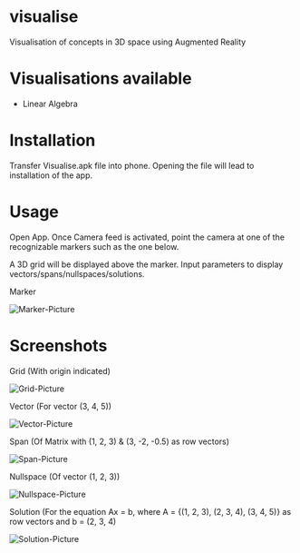 # visualise
Visualisation of concepts in 3D space using Augmented Reality

# Visualisations available
- Linear Algebra

# Installation
Transfer Visualise.apk file into phone. Opening the file will lead to installation of the app.

# Usage

Open App. Once Camera feed is activated, point the camera at one of the recognizable markers such as the one below.

A 3D grid will be displayed above the marker. Input parameters to display vectors/spans/nullspaces/solutions.

Marker

![Marker-Picture](https://github.com/hay-dee/visualise/blob/master/Screenshots/Marker.JPG)

# Screenshots
Grid (With origin indicated)

![Grid-Picture](https://github.com/hay-dee/visualise/blob/master/Screenshots/Grid.png)

Vector (For vector (3, 4, 5))

![Vector-Picture](https://github.com/hay-dee/visualise/blob/master/Screenshots/Vector.png)

Span (Of Matrix with (1, 2, 3) & (3, -2, -0.5) as row vectors)

![Span-Picture](https://github.com/hay-dee/visualise/blob/master/Screenshots/Span.png)

Nullspace (Of vector (1, 2, 3))

![Nullspace-Picture](https://github.com/hay-dee/visualise/blob/master/Screenshots/Nullspace.png)

Solution (For the equation Ax = b, where A = {(1, 2, 3), (2, 3, 4), (3, 4, 5)} as row vectors and b = (2, 3, 4)

![Solution-Picture](https://github.com/hay-dee/visualise/blob/master/Screenshots/Solution.png)





